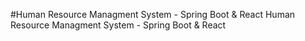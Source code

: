 #Human Resource Managment System - Spring Boot & React
Human Resource Managment System - Spring Boot & React
